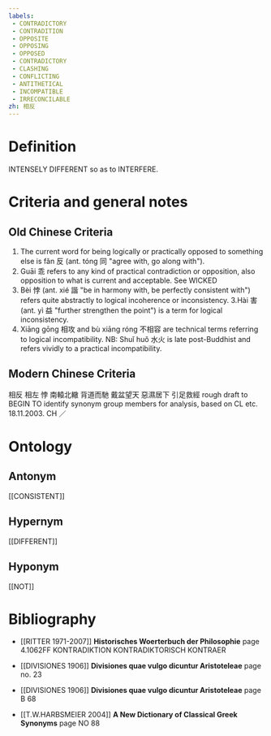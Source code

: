 ```yaml
---
labels: 
 - CONTRADICTORY
 - CONTRADITION
 - OPPOSITE
 - OPPOSING
 - OPPOSED
 - CONTRADICTORY
 - CLASHING
 - CONFLICTING
 - ANTITHETICAL
 - INCOMPATIBLE
 - IRRECONCILABLE
zh: 相反
---
```


# Definition
INTENSELY DIFFERENT so as to INTERFERE.
# Criteria and general notes
## Old Chinese Criteria
1. The current word for being logically or practically opposed to something else is fǎn 反 (ant. tóng 同 "agree with, go along with").
2. Guāi 乖 refers to any kind of practical contradiction or opposition, also opposition to what is current and acceptable. See WICKED
2. Bèi 悖 (ant. xié 諧 "be in harmony with, be perfectly consistent with") refers quite abstractly to logical incoherence or inconsistency.
3.Hài 害 (ant. yì 益 "further strengthen the point") is a term for logical inconsistency.
4. Xiāng gōng 相攻 and bù xiāng róng 不相容 are technical terms referring to logical incompatibility.
NB: Shuǐ huǒ 水火 is late post-Buddhist and refers vividly to a practical incompatibility.
## Modern Chinese Criteria
相反
相左
悖
南轅北轍
背道而馳
戴盆望天
惡濕居下
引足救經
rough draft to BEGIN TO identify synonym group members for analysis, based on CL etc. 18.11.2003. CH ／
# Ontology

## Antonym
[[CONSISTENT]]
## Hypernym
[[DIFFERENT]]
## Hyponym
[[NOT]]
# Bibliography
- [[RITTER 1971-2007]]
**Historisches Woerterbuch der Philosophie** page 4.1062FF
KONTRADIKTION
KONTRADIKTORISCH
KONTRAER
- [[DIVISIONES 1906]]
**Divisiones quae vulgo dicuntur Aristoteleae** page no. 23

- [[DIVISIONES 1906]]
**Divisiones quae vulgo dicuntur Aristoteleae** page B 68

- [[T.W.HARBSMEIER 2004]]
**A New Dictionary of Classical Greek Synonyms** page NO 88
